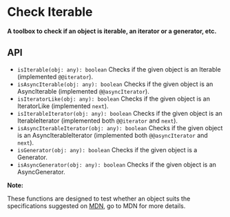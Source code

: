 # Check Iterable

**A toolbox to check if an object is iterable, an iterator or a generator, etc.**

## API

- `isIterable(obj: any): boolean` Checks if the given object is an Iterable 
    (implemented `@@iterator`).
- `isAsyncIterable(obj: any): boolean` Checks if the given object is an 
    AsyncIterable (implemented `@@asyncIterator`).
- `isIteratorLike(obj: any): boolean` Checks if the given object is an 
    IteratorLike (implemented `next`).
- `isIterableIterator(obj: any): boolean` Checks if the given object is an 
    IterableIterator (implemented both `@@iterator` and `next`).
- `isAsyncIterableIterator(obj: any): boolean` Checks if the given object is an
    AsyncIterableIterator (implemented both `@@asyncIterator` and `next`).
- `isGenerator(obj: any): boolean` Checks if the given object is a Generator.
- `isAsyncGenerator(obj: any): boolean` Checks if the given object is an 
    AsyncGenerator.

**Note:**

These functions are designed to test whether an object suits the specifications
suggested on [MDN](https://developer.mozilla.org), go to MDN for more details.